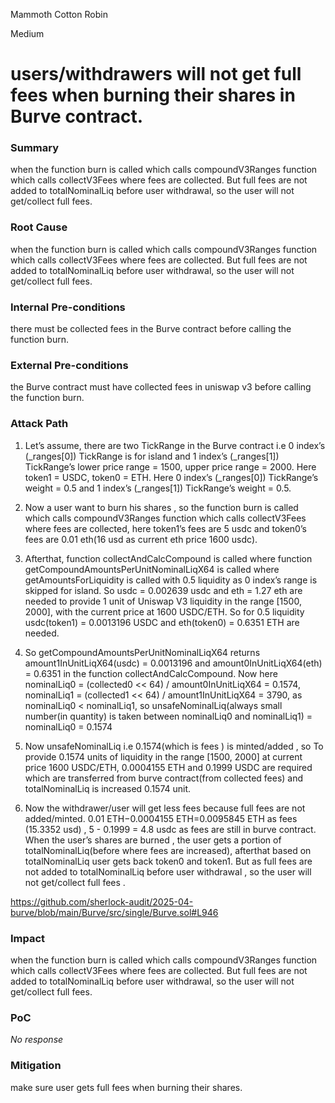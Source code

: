 Mammoth Cotton Robin

Medium

# users/withdrawers will not get full fees when burning their shares  in Burve contract.

### Summary

when the function burn is called which calls compoundV3Ranges function which calls collectV3Fees where fees are collected. But full fees are not  added to totalNominalLiq before user withdrawal,  so the user will not get/collect full fees.


### Root Cause

when the function burn is called which calls compoundV3Ranges function which calls collectV3Fees where fees are collected. But full fees are not  added to totalNominalLiq before user withdrawal,  so the user will not get/collect full fees.


### Internal Pre-conditions

 there must be collected fees in the  Burve contract before calling the  function burn.


### External Pre-conditions

the  Burve contract must have collected fees in uniswap v3  before calling the  function burn.



### Attack Path

1. Let’s assume, there are two TickRange in the Burve contract i.e 0 index’s (_ranges[0]) TickRange is for island and 1 index’s (_ranges[1]) TickRange’s lower price range = 1500, upper price range = 2000. Here token1 = USDC, token0 = ETH. Here 0 index’s (_ranges[0]) TickRange’s weight = 0.5 and 1 index’s (_ranges[1]) TickRange’s weight = 0.5. 

2. Now a user want to burn his shares , so the function burn is called which calls compoundV3Ranges function which calls collectV3Fees where fees are collected, here token1’s fees are 5 usdc and  token0’s fees are 0.01 eth(16 usd as current eth price 1600 usdc).

3. Afterthat,  function collectAndCalcCompound is called where function getCompoundAmountsPerUnitNominalLiqX64 is called where getAmountsForLiquidity is called with 0.5 liquidity as 0 index’s range is skipped for island. So usdc = 0.002639 usdc and eth = 1.27 eth   are needed to provide 1 unit of Uniswap V3 liquidity in the range [1500, 2000], with the current price at 1600 USDC/ETH. So for 0.5 liquidity usdc(token1) = 0.0013196 USDC and eth(token0) = 0.6351 ETH are needed.

4. So getCompoundAmountsPerUnitNominalLiqX64 returns amount1InUnitLiqX64(usdc) = 0.0013196 and amount0InUnitLiqX64(eth) = 0.6351 in the  function collectAndCalcCompound. Now here nominalLiq0 = (collected0 << 64) / amount0InUnitLiqX64 = 0.1574, nominalLiq1 = (collected1 << 64) / amount1InUnitLiqX64 = 3790, as nominalLiq0 < nominalLiq1, so unsafeNominalLiq(always small number(in quantity) is taken between nominalLiq0 and nominalLiq1) = nominalLiq0 = 0.1574

5. Now unsafeNominalLiq i.e 0.1574(which is  fees ) is minted/added , so To provide 0.1574 units of liquidity in the range [1500, 2000] at current price 1600 USDC/ETH, 0.0004155 ETH and 0.1999 USDC are required which are transferred from burve contract(from collected fees) and totalNominalLiq is increased 0.1574 unit. 

6. Now the withdrawer/user will get less fees because full fees are not added/minted.  0.01 ETH−0.0004155 ETH=0.0095845 ETH as fees (15.3352 usd) , 5 - 0.1999 = 4.8 usdc as fees are still in burve contract. When the  user’s shares are burned , the user gets  a portion of totalNominalLiq(before where fees are increased), afterthat based on totalNominalLiq user gets back token0 and token1. But as full fees are not added to totalNominalLiq before user withdrawal , so the user will not get/collect full fees .  

https://github.com/sherlock-audit/2025-04-burve/blob/main/Burve/src/single/Burve.sol#L946


### Impact

when the function burn is called which calls compoundV3Ranges function which calls collectV3Fees where fees are collected. But full fees are not  added to totalNominalLiq before user withdrawal,  so the user will not get/collect full fees.



### PoC

_No response_

### Mitigation

make sure user gets full fees when burning their shares.
